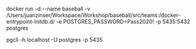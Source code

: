 



docker run -d --name baseball -v /Users/juanzinser/Workspace/Workshop/baseball/src/teams:/docker-entrypoint-initdb.d/    -e POSTGRES_PASSWORD=Pass2020! -p 5435:5432    postgres

pgcli -h localhost -U postgres -p 5435
